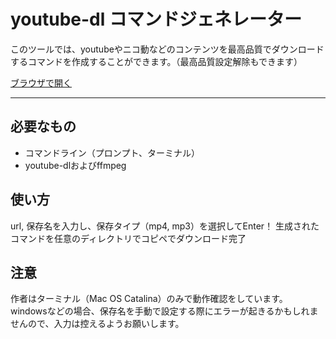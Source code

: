 # youtube-dl コマンドジェネレーター

このツールでは、youtubeやニコ動などのコンテンツを最高品質でダウンロードするコマンドを作成することができます。（最高品質設定解除もできます）

[ブラウザで開く](https://harumaky.github.io/media-downloader/)

___

## 必要なもの
- コマンドライン（プロンプト、ターミナル）
- youtube-dlおよびffmpeg

## 使い方
url, 保存名を入力し、保存タイプ（mp4, mp3）を選択してEnter！
生成されたコマンドを任意のディレクトリでコピペでダウンロード完了

## 注意
作者はターミナル（Mac OS Catalina）のみで動作確認をしています。
windowsなどの場合、保存名を手動で設定する際にエラーが起きるかもしれませんので、入力は控えるようお願いします。


